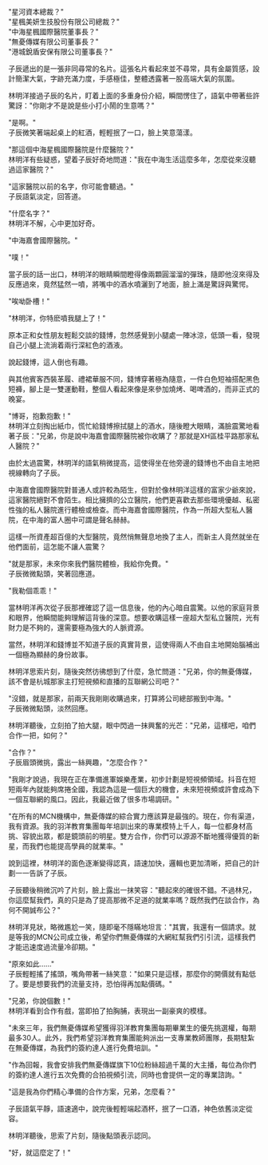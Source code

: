 



"星河資本總裁？"  
"星楓美妍生技股份有限公司總裁？"  
"中海星楓國際醫院董事長？"  
"無憂傳媒有限公司董事長？"  
"港城銳盾安保有限公司董事長？"  

子辰遞出的是一張非同尋常的名片。這張名片看起來並不尋常，具有金屬質感，設計簡潔大氣，字跡充滿力度，手感極佳，整體透露著一股高端大氣的氛圍。

林明洋接過子辰的名片，盯着上面的多重身份介紹，瞬間愣住了，語氣中帶著些許驚訝："你剛才不是說是些小打小鬧的生意嗎？"

"是啊。"  
子辰微笑著端起桌上的紅酒，輕輕抿了一口，臉上笑意蕩漾。

"那這個中海星楓國際醫院是什麼醫院？"  
林明洋有些疑惑，望着子辰好奇地問道："我在中海生活這麼多年，怎麼從來沒聽過這家醫院？"

"這家醫院以前的名字，你可能會聽過。"  
子辰語氣淡定，回答道。

"什麼名字？"  
林明洋不解，心中更加好奇。

"中海嘉會國際醫院。"  

"噗！"  

當子辰的話一出口，林明洋的眼睛瞬間瞪得像兩顆圓溜溜的彈珠，隨即他沒來得及反應過來，竟然猛然一噴，將嘴中的酒水噴灑到了地面，臉上滿是驚訝與驚愕。  

"唉呦卧槽！"

"林明洋，你特麽噴我腿上了！"

原本正和女性朋友輕鬆交談的錢博，忽然感覺到小腿處一陣冰涼，低頭一看，發現自己小腿上流淌着兩行深紅色的酒液。

說起錢博，這人倒也有趣。

與其他賓客西裝革履、禮裙華服不同，錢博穿著極為隨意，一件白色短袖搭配黑色短褲，腳上是一雙運動鞋，整個人看起來像是來參加燒烤、喝啤酒的，而非正式的晚宴。

"博哥，抱歉抱歉！"  
林明洋立刻掏出紙巾，慌忙給錢博擦拭腿上的酒水，隨後瞪大眼睛，滿臉震驚地看著子辰："兄弟，你是說中海嘉會國際醫院被你收購了？那就是XH區桂平路那家私人醫院？"

由於太過震驚，林明洋的語氣稍微提高，這使得坐在他旁邊的錢博也不由自主地把視線轉向了子辰。

中海嘉會國際醫院對普通人或許較為陌生，但對於像林明洋這樣的富家少爺來說，這家醫院絕對不會陌生。相比擁擠的公立醫院，他們更喜歡去那些環境優越、私密性強的私人醫院進行體檢或檢查。而中海嘉會國際醫院，作為一所超大型私人醫院，在中海的富人圈中可謂是聲名赫赫。

這樣一所資產超百億的大型醫院，竟然悄無聲息地換了主人，而新主人竟然就坐在他們面前，這怎能不讓人震驚？

"就是那家，未來你來我們醫院體檢，我給你免費。"  
子辰微微點頭，笑著回應道。

"我勒個乖乖！"

當林明洋再次從子辰那裡確認了這一信息後，他的內心暗自震驚。以他的家庭背景和眼界，他瞬間能夠理解這背後的深意。想要收購這樣一座超大型私立醫院，光有財力是不夠的，還需要極為強大的人脈資源。

當然，林明洋和錢博並不知道子辰的真實背景，這使得兩人不由自主地開始腦補出一個極為顯赫的身份故事。

林明洋思索片刻，隨後突然彷彿想到了什麼，急忙問道："兄弟，你的無憂傳媒，該不會是杭城那家主打短視頻和直播的互聯網公司吧？"

"沒錯，就是那家，前兩天我剛剛收購過來，打算將公司總部搬到中海。"  
子辰微微點頭，淡然回應。

林明洋聽後，立刻拍了拍大腿，眼中閃過一抹興奮的光芒："兄弟，這樣吧，咱們合作一把，如何？"

"合作？"  
子辰眉頭微挑，露出一絲興趣，"怎麼合作？"

"我剛才說過，我現在正在準備進軍娛樂產業，初步計劃是短視頻領域。抖音在短短兩年內就能夠席捲全國，我認為這是一個巨大的機會，未來短視頻或許會成為下一個互聯網的風口。因此，我最近做了很多市場調研。"

"在所有的MCN機構中，無憂傳媒的綜合實力應該算是最強的。現在，你有渠道，我有資源。我的羽洋教育集團每年培訓出來的專業模特上千人，每一位都身材高挑、容貌出眾，都是鏡頭前的明星。雙方合作，你們可以源源不斷地獲得優質的新星，而我們也能提高學員的就業率。"  

說到這裡，林明洋的面色逐漸變得認真，語速加快，邏輯也更加清晰，把自己的計劃一一告訴了子辰。

子辰聽後稍微沉吟了片刻，臉上露出一抹笑容："聽起來的確很不錯。不過林兄，你這麼幫我們，真的只是為了提高那微不足道的就業率嗎？既然我們在談合作，為何不開誠布公？"

林明洋見狀，略微尷尬一笑，隨即毫不隱瞞地坦言："其實，我還有一個請求。就是等我的MCN公司成立後，希望你們無憂傳媒的大網紅幫我們引引流，這樣我們才能迅速度過流量冷卻期。"

"原來如此……"  
子辰輕輕搖了搖頭，嘴角帶著一絲笑意："如果只是這樣，那麼你的開價就有點低了。要是想要我們的流量支持，恐怕得再加點價碼。"

"兄弟，你說個數！"  
林明洋看到合作有戲，當即拍了拍胸脯，表現出一副豪爽的模樣。

"未來三年，我們無憂傳媒希望獲得羽洋教育集團每期畢業生的優先挑選權，每期最多30人。此外，我們希望羽洋教育集團能夠派出一支專業教師團隊，長期駐紮在無憂傳媒，為我們的簽約達人進行免費培訓。"

"作為回報，我會安排我們無憂傳媒旗下10位粉絲超過千萬的大主播，每位為你們的簽約達人進行五次免費的合拍視頻引流，同時也會提供一定的專業諮詢。"

"這是我為你們精心準備的合作方案，兄弟，怎麼看？"

子辰語氣平靜，語速適中，說完後輕輕端起酒杯，抿了一口酒，神色依舊淡定從容。

林明洋聽後，思索了片刻，隨後點頭表示認同。

"好，就這麼定了！"